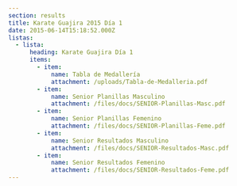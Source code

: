 ```yaml
---
section: results
title: Karate Guajira 2015 Día 1
date: 2015-06-14T15:18:52.000Z
listas:
  - lista:
      heading: Karate Guajira Día 1
      items:
        - item:
            name: Tabla de Medallería
            attachment: /uploads/Tabla-de-Medalleria.pdf
        - item:
            name: Senior Planillas Masculino
            attachment: /files/docs/SENIOR-Planillas-Masc.pdf
        - item:
            name: Senior Planillas Femenino
            attachment: /files/docs/SENIOR-Planillas-Feme.pdf
        - item:
            name: Senior Resultados Masculino
            attachment: /files/docs/SENIOR-Resultados-Masc.pdf
        - item:
            name: Senior Resultados Femenino
            attachment: /files/docs/SENIOR-Resultados-Feme.pdf
---
```



